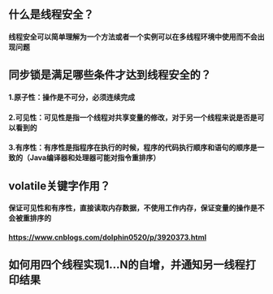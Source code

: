 ## 什么是线程安全？
#### 线程安全可以简单理解为一个方法或者一个实例可以在多线程环境中使用而不会出现问题
## 同步锁是满足哪些条件才达到线程安全的？
#### 1.原子性：操作是不可分，必须连续完成
#### 2.可见性：可见性是指一个线程对共享变量的修改，对于另一个线程来说是否是可以看到的
#### 3.有序性：有序性是指程序在执行的时候，程序的代码执行顺序和语句的顺序是一致的（Java编译器和处理器可能对指令重排序）
## volatile关键字作用？
#### 保证可见性和有序性，直接读取内存数据，不使用工作内存，保证变量的操作是不会被重排序的
#### https://www.cnblogs.com/dolphin0520/p/3920373.html
## 如何用四个线程实现1...N的自增，并通知另一线程打印结果
